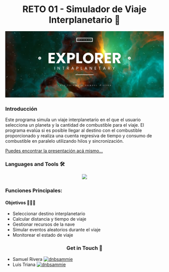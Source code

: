 <h1 align="center">RETO 01 - Simulador de Viaje Interplanetario 🚀</h1>

<img src="./assets/background.png"></img>

<h3>Introducción</h3>
<p text-align="justify">Este programa simula un viaje interplanetario en el que el usuario selecciona un planeta y la cantidad de combustible para el viaje. El programa evalúa si es posible llegar al destino con el combustible proporcionado y realiza una cuenta regresiva de tiempo y consumo de combustible en paralelo utilizando hilos y sincronización.</p>
<a href="#">Puedes encontrar la presentación acá mismo...</a>

<h3 align="left">Languages and Tools 🛠</h3>

<p align="center">
  <a href="https://skillicons.dev">
    <img src="https://skillicons.dev/icons?i=java,git,github" />
  </a>
</p>

<h3>Funciones Principales:</h3>
<h4>Objetivos 👨🏽‍🚀</h4>
<ul>
<li>Seleccionar destino interplanetario</li>
<li>Calcular distancia y tiempo de viaje</li>
<li>Gestionar recursos de la nave</li>
<li>Simular eventos aleatorios durante el viaje</li>
<li>Monitorear el estado de viaje</li>
</ul>

<h3 align="center">Get in Touch 📱 </h3>
<ul>
<li>Samuel Rivera <a href="https://discord.gg/dnbsammie" target="blank"><img src="https://raw.githubusercontent.com/rahuldkjain/github-profile-readme-generator/master/src/images/icons/Social/discord.svg" alt="dnbsammie" height="30" width="40" /></a></li>
<li>Luis Triana <a href="https://discord.gg/dnbsammie" target="blank"><img src="https://raw.githubusercontent.com/rahuldkjain/github-profile-readme-generator/master/src/images/icons/Social/discord.svg" alt="dnbsammie" height="30" width="40" /></a></li>
</ul>
